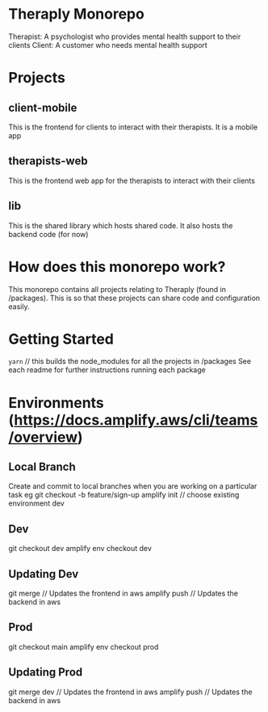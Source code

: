 # Theraply Monorepo
Therapist: A psychologist who provides mental health support to their clients
Client: A customer who needs mental health support

# Projects
## client-mobile
This is the frontend for clients to interact with their therapists. It is a mobile app
## therapists-web
This is the frontend web app for the therapists to interact with their clients
## lib
This is the shared library which hosts shared code. It also hosts the backend code (for now)

# How does this monorepo work?
This monorepo contains all projects relating to Theraply (found in /packages). This is so that these projects can share code
and configuration easily.

# Getting Started
`yarn` // this builds the node_modules for all the projects in /packages
See each readme for further instructions running each package

# Environments (https://docs.amplify.aws/cli/teams/overview)
## Local Branch
Create and commit to local branches when you are working on a particular task
eg git checkout -b feature/sign-up
amplify init // choose existing environment dev

## Dev
git checkout dev
amplify env checkout dev

## Updating Dev
git merge <branch> // Updates the frontend in aws
amplify push // Updates the backend in aws

## Prod
git checkout main
amplify env checkout prod

## Updating Prod
git merge dev // Updates the frontend in aws
amplify push // Updates the backend in aws
